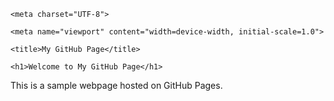 

<html lang="en">

    <meta charset="UTF-8">

    <meta name="viewport" content="width=device-width, initial-scale=1.0">

    <title>My GitHub Page</title>

    <h1>Welcome to My GitHub Page</h1>
 <p>This is a sample webpage hosted on GitHub Pages.</p>
